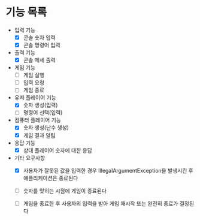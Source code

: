 # 기능 목록

- 입력 기능
  - [x] 콘솔 숫자 입력
  - [x] 콘솔 명령어 입력

- 출력 기능
  - [x] 콘솔 메세 출력

- 게임 기능
  - [ ] 게임 실행 
  - [ ] 입력 요청
  - [ ] 게임 종료

- 유저 플레이어 기능
  - [x] 숫자 생성(입력)
  - [ ] 명령어 선택(입력)
  
- 컴퓨터 플레이어 기능
  - [x] 숫자 생성(난수 생성)
  - [x] 게임 결과 알림

- 응답 기능
  - [x] 상대 플레이어 숫자에 대한 응답

- 기타 요구사항
  - [x] 사용자가 잘못된 값을 입력한 경우 IllegalArgumentException을 발생시킨 후 애플리케이션은 종료된다
  - [ ] 숫자를 맞히는 시점에 게임이 종료된다
  - [ ] 게임을 종료한 후 사용자의 입력을 받아 게임 재시작 또는 완전히 종료가 결정된다

